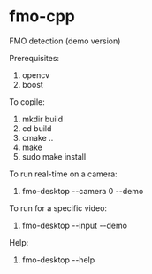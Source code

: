 # fmo-cpp
FMO detection (demo version)

Prerequisites:
1. opencv 
2. boost

To copile:
1. mkdir build
2. cd build
3. cmake ..
4. make
5. sudo make install

To run real-time on a camera:
1. fmo-desktop --camera 0 --demo

To run for a specific video:
1. fmo-desktop --input <path> --demo

Help:
1. fmo-desktop --help
